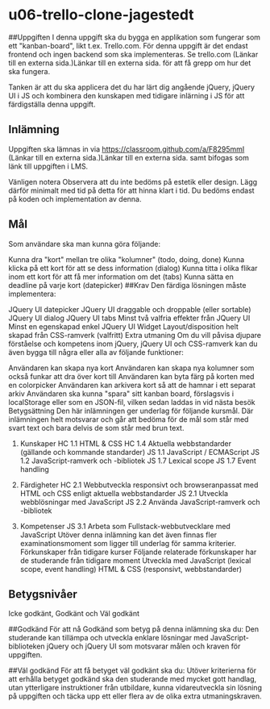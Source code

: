 # u06-trello-clone-jagestedt

##Uppgiften
I denna uppgift ska du bygga en applikation som fungerar som ett "kanban-board", likt t.ex. Trello.com. För denna uppgift är det endast frontend och ingen backend som ska implementeras.
Se trello.com (Länkar till en externa sida.)Länkar till en externa sida. för att få grepp om hur det ska fungera.

Tanken är att du ska applicera det du har lärt dig angående jQuery, jQuery UI i JS och kombinera den kunskapen med tidigare inlärning i JS för att färdigställa denna uppgift.


## Inlämning
Uppgiften ska lämnas in via https://classroom.github.com/a/F8295mmI (Länkar till en externa sida.)Länkar till en externa sida. samt bifogas som länk till uppgiften i LMS. 

Vänligen notera
Observera att du inte bedöms på estetik eller design. Lägg därför minimalt med tid på detta för att hinna klart i tid. Du bedöms endast på koden och implementation av denna.


## Mål
Som användare ska man kunna göra följande:

Kunna dra "kort" mellan tre olika "kolumner" (todo, doing, done)
Kunna klicka på ett kort för att se dess information (dialog)
Kunna titta i olika flikar inom ett kort för att få mer information om det (tabs)
Kunna sätta en deadline på varje kort (datepicker)
##Krav
Den färdiga lösningen måste implementera:

JQuery UI datepicker
JQuery UI draggable och droppable (eller sortable)
JQuery UI dialog
JQuery UI tabs
Minst två valfria effekter från JQuery UI
Minst en egenskapad enkel JQuery UI Widget
Layout/disposition helt skapad från CSS-ramverk (valfritt)
Extra utmaning
Om du vill påvisa djupare förståelse och kompetens inom jQuery, jQuery UI och CSS-ramverk kan du även bygga till några eller alla av följande funktioner:

Användaren kan skapa nya kort
Användaren kan skapa nya kolumner som också funkar att dra över kort till
Användaren kan byta färg på korten med en colorpicker
Användaren kan arkivera kort så att de hamnar i ett separat arkiv
Användaren ska kunna "spara" sitt kanban board, förslagsvis i localStorage eller som en JSON-fil, vilken sedan laddas in vid nästa besök
Betygsättning
Den här inlämningen ger underlag för följande kursmål. Där inlämningen helt motsvarar och går att bedöma för de mål som står med svart text och bara delvis de som står med brun text.
1. Kunskaper
HC 1.1 HTML & CSS
HC 1.4 Aktuella webbstandarder (gällande och kommande standarder)
JS 1.1 JavaScript / ECMAScript
JS 1.2 JavaScript-ramverk och -bibliotek
JS 1.7 Lexical scope
JS 1.7 Event handling

2. Färdigheter
HC 2.1 Webbutveckla responsivt och browseranpassat med HTML och CSS enligt aktuella webbstandarder
JS 2.1 Utveckla webblösningar med JavaScript
JS 2.2 Använda JavaScript-ramverk och -bibliotek
3. Kompetenser
JS 3.1 Arbeta som Fullstack-webbutvecklare med JavaScript
Utöver denna inlämning kan det även finnas fler examinationsmoment som ligger till underlag för samma kriterier.
Förkunskaper från tidigare kurser
Följande relaterade förkunskaper har de studerande från tidigare moment
Utveckla med JavaScript (lexical scope, event handling)
HTML & CSS (responsivt, webbstandarder)


## Betygsnivåer
Icke godkänt, Godkänt och Väl godkänt

##Godkänd
För att nå Godkänd som betyg på denna inlämning ska du:
Den studerande kan tillämpa och utveckla enklare lösningar med JavaScript-biblioteken jQuery och jQuery UI som motsvarar målen och kraven för uppgiften. 

##Väl godkänd
För att få betyget väl godkänt ska du:
Utöver kriterierna för att erhålla betyget godkänd ska den studerande med mycket gott handlag, utan ytterligare instruktioner från utbildare, kunna vidareutveckla sin lösning på uppgiften och täcka upp ett eller flera av de olika extra utmaningskraven.

